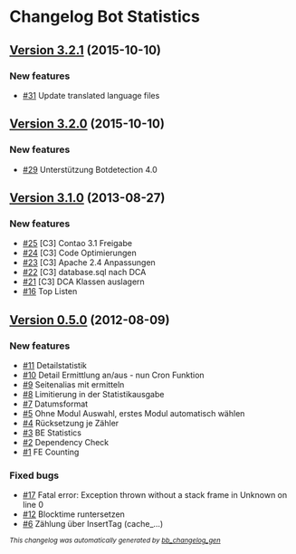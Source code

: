 # Changelog Bot Statistics

## [Version 3.2.1](https://github.com/BugBuster1701/botstatistics/issues?q=milestone%3A%22Version+3.2.1%22+is%3Aclosed) (2015-10-10)

### New features

- [\#31](https://github.com/BugBuster1701/botstatistics/issues/31) Update translated language files

## [Version 3.2.0](https://github.com/BugBuster1701/botstatistics/issues?q=milestone%3A%22Version+3.2.0%22+is%3Aclosed) (2015-10-10)

### New features

- [\#29](https://github.com/BugBuster1701/botstatistics/issues/29) Unterstützung Botdetection 4.0

## [Version 3.1.0](https://github.com/BugBuster1701/botstatistics/issues?q=milestone%3A%22Version+3.1.0%22+is%3Aclosed) (2013-08-27)

### New features

- [\#25](https://github.com/BugBuster1701/botstatistics/issues/25) [C3] Contao 3.1 Freigabe
- [\#24](https://github.com/BugBuster1701/botstatistics/issues/24) [C3] Code Optimierungen
- [\#23](https://github.com/BugBuster1701/botstatistics/issues/23) [C3] Apache 2.4 Anpassungen
- [\#22](https://github.com/BugBuster1701/botstatistics/issues/22) [C3] database.sql nach DCA
- [\#21](https://github.com/BugBuster1701/botstatistics/issues/21) [C3] DCA Klassen auslagern
- [\#16](https://github.com/BugBuster1701/botstatistics/issues/16) Top Listen

## [Version 0.5.0](https://github.com/BugBuster1701/botstatistics/issues?q=milestone%3A%22Version+0.5.0%22+is%3Aclosed) (2012-08-09)

### New features

- [\#11](https://github.com/BugBuster1701/botstatistics/issues/11) Detailstatistik
- [\#10](https://github.com/BugBuster1701/botstatistics/issues/10) Detail Ermittlung an/aus - nun Cron Funktion
- [\#9](https://github.com/BugBuster1701/botstatistics/issues/9) Seitenalias mit ermitteln
- [\#8](https://github.com/BugBuster1701/botstatistics/issues/8) Limitierung in der Statistikausgabe
- [\#7](https://github.com/BugBuster1701/botstatistics/issues/7) Datumsformat
- [\#5](https://github.com/BugBuster1701/botstatistics/issues/5) Ohne Modul Auswahl, erstes Modul automatisch wählen
- [\#4](https://github.com/BugBuster1701/botstatistics/issues/4) Rücksetzung je Zähler
- [\#3](https://github.com/BugBuster1701/botstatistics/issues/3) BE Statistics
- [\#2](https://github.com/BugBuster1701/botstatistics/issues/2) Dependency Check
- [\#1](https://github.com/BugBuster1701/botstatistics/issues/1) FE Counting

### Fixed bugs

- [\#17](https://github.com/BugBuster1701/botstatistics/issues/17) Fatal error: Exception thrown without a stack frame in Unknown on line 0
- [\#12](https://github.com/BugBuster1701/botstatistics/issues/12) Blocktime runtersetzen
- [\#6](https://github.com/BugBuster1701/botstatistics/issues/6) Zählung über InsertTag (cache_...)



<sub>*This changelog was automatically generated by [bb_changelog_gen](https://github.com/BugBuster1701/bb_changelog_gen)*</sub>
